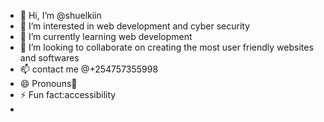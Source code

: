 - 👋 Hi, I’m @shuelkiin
- 👀 I’m interested in web development and cyber security
- 🌱 I’m currently learning web development
- 💞️ I’m looking to collaborate on creating the most user friendly websites and softwares
- 📫 contact me @+254757355998
- 😄 Pronouns🥉
- ⚡ Fun fact:accessibility
- <!---
shuelkiin/shuelkiin is a ✨ special ✨ repository because its `README.md` (this file) appears on your GitHub profile.
You can click the Preview link to take a look at your changes.
--->
